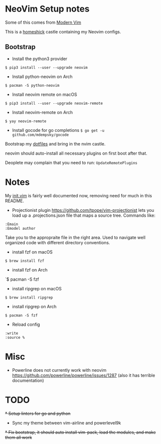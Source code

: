 # NeoVim Setup notes
Some of this comes from [Modern Vim](https://pragprog.com/book/modvim/modern-vim)

This is a [homeshick](https://github.com/andsens/homeshick) castle containing my 
Neovim configs.

## Bootstrap

* Install the python3 provider

`$ pip3 install --user --upgrade neovim`

* Install python-neovim on Arch

`$ pacman -S python-neovim`

* Install neovim remote on macOS

`$ pip3 install --user --upgrade neovim-remote`

* Install neovim-remote on Arch

`$ yay neovim-remote`

* Install gocode for go completions
`$ go get -u github.com/mdempsky/gocode`

Bootstrap my [dotfiles](https://github.com/kelp/dotfiles/) and bring in the
nvim castle.

neovim should auto-install all necessary plugins on first boot after that.

Deoplete may complain that you need to run:
`
UpdateRemotePlugins
`

# Notes

My [init.vim](https://github.com/kelp/nvim/blob/master/home/.config/nvim/init.vim)
is fairly well documented now, removing need for much in this README.

* Projectionist plugin
https://github.com/tpope/vim-projectionist
lets you load up a .projections.json file that maps a source tree.
Commands like:
```
:Emain
:Emodel author
```
Take you to the appropraite file in the right area. Used to navigate well organized 
code with different directory conventions.

* install fzf on macOS

`$ brew install fzf`

* install fzf on Arch

`$ pacman -S fzf

* install ripgrep on macOS

`$ brew install ripgrep`

* install ripgrep on Arch

`$ pacman -S fzf`

* Reload config
```
:write
:source %
```

# Misc
* Powerline does not currently work with neovim https://github.com/powerline/powerline/issues/1287 (also it has terrible documentation)

# TODO
~~* Setup linters for go and python~~

* Sync my theme between vim-airline and powerlevel9k

~~* Fix bootstrap, it should auto install vim-pack, load the modules, and make them all work~~

